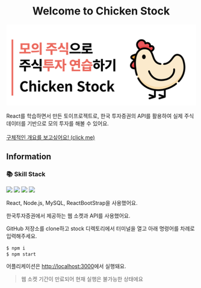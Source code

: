 <h1 style="text-align: center">Welcome to Chicken Stock</h1>
<img src="./chicken_stock.png"/>

React를 학습하면서 만든 토이프로젝트로, 한국 투자증권의 API를 활용하여 실제 주식 데이터를 기반으로 모의 투자를 해볼 수 있어요.<br><br>
<a href="./고급웹프로그래밍텀프로젝트_발표자료.pdf" target="_blank">구체적인 개요를 보고싶어요! (click me)</a>
<h2>Information</h2>

<h3>📚 Skill Stack</h3>
<img src="https://img.shields.io/badge/JavaScript-F7DF1C?style=for-the-badge&logo=JavaScript&logoColor=black"/>
<img src="https://camo.githubusercontent.com/16fea79fb97d299ed1e8821f36586055821b8795f0329f5debee7392e6e5c617/68747470733a2f2f696d672e736869656c64732e696f2f62616467652f72656163742d3631444146423f7374796c653d666f722d7468652d6261646765266c6f676f3d7265616374266c6f676f436f6c6f723d626c61636b"/>
<img src="https://img.shields.io/badge/Node.js-8AD894?style=for-the-badge&logo=Node.js">
<img src="https://img.shields.io/badge/MySQL-white?style=for-the-badge&logo=MySQL">

<p>React, Node.js, MySQL, ReactBootStrap을 사용했어요.</p>
<p>한국투자증권에서 제공하는 웹 소켓과 API를 사용했어요.</p>

GitHub 저장소를 clone하고 stock 디렉토리에서 터미널을 열고 아래 명령어를 차례로 입력해주세요.

```
$ npm i
$ npm start
```

어플리케이션은 [http://localhost:3000](http://localhost:3000)에서 실행돼요.

>  웹 소켓 기간이 만료되어 현재 실행은 불가능한 상태에요 <br>
